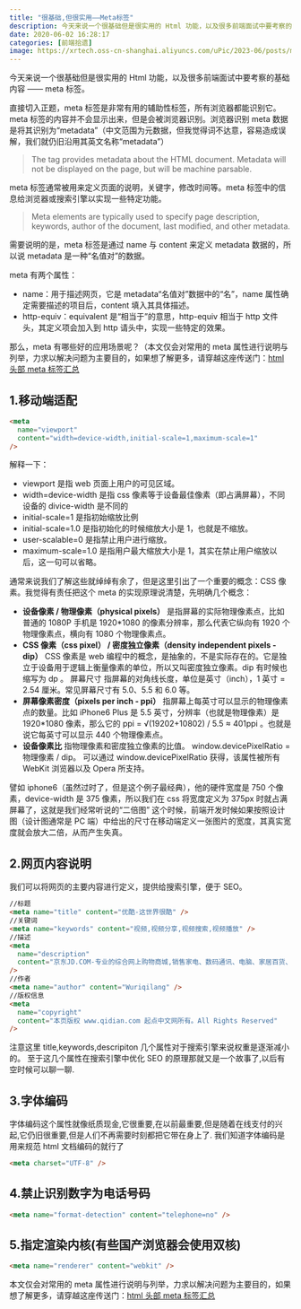 ```yaml
---
title: "很基础,但很实用——Meta标签"
description: 今天来说一个很基础但是很实用的 Html 功能，以及很多前端面试中要考察的基础内容 —— meta 标签。
date: 2020-06-02 16:28:17
categories: [前端拾遗]
image: https://xrtech.oss-cn-shanghai.aliyuncs.com/uPic/2023-06/posts/meta.jpg
---
```


今天来说一个很基础但是很实用的 Html 功能，以及很多前端面试中要考察的基础内容 —— meta 标签。

直接切入正题，meta 标签是非常有用的辅助性标签，所有浏览器都能识别它。meta 标签的内容并不会显示出来，但是会被浏览器识别。浏览器识别 meta 数据是将其识别为“metadata”（中文范围为元数据，但我觉得词不达意，容易造成误解，我们就仍旧沿用其英文名称“metadata”）

> The <meta> tag provides metadata about the HTML document. Metadata will not be displayed on the page, but will be machine parsable.

meta 标签通常被用来定义页面的说明，关键字，修改时间等。meta 标签中的信息给浏览器或搜索引擎以实现一些特定功能。

> Meta elements are typically used to specify page description, keywords, author of the document, last modified, and other metadata.

需要说明的是，meta 标签是通过 name 与 content 来定义 metadata 数据的，所以说 metadata 是一种“名值对”的数据。

meta 有两个属性：

- name：用于描述网页，它是 metadata“名值对”数据中的“名”，name 属性确定需要描述的项目后，content 填入其具体描述。
- http-equiv：equivalent 是“相当于”的意思，http-equiv 相当于 http 文件头，其定义项会加入到 http 请头中，实现一些特定的效果。

那么，meta 有哪些好的应用场景呢？（本文仅会对常用的 meta 属性进行说明与列举，力求以解决问题为主要目的，如果想了解更多，请穿越这座传送门：[html 头部 meta 标签汇总](https://www.jianshu.com/p/8d28e5130ab2)

## 1.移动端适配

```html
<meta
  name="viewport"
  content="width=device-width,initial-scale=1,maximum-scale=1"
/>
```

解释一下：

- viewport 是指 web 页面上用户的可见区域。
- width=device-width 是指 css 像素等于设备最佳像素（即占满屏幕），不同设备的 divice-width 是不同的
- initial-scale=1 是指初始缩放比例
- initial-scale=1.0 是指初始化的时候缩放大小是 1，也就是不缩放。
- user-scalable=0 是指禁止用户进行缩放。
- maximum-scale=1.0 是指用户最大缩放大小是 1，其实在禁止用户缩放以后，这一句可以省略。

通常来说我们了解这些就绰绰有余了，但是这里引出了一个重要的概念：CSS 像素。我觉得有责任把这个 meta 的实现原理说清楚，先明确几个概念：

- **设备像素 / 物理像素（physical pixels）**
  是指屏幕的实际物理像素点，比如普通的 1080P 手机是 1920\*1080 的像素分辨率，那么代表它纵向有 1920 个物理像素点，横向有 1080 个物理像素点。
- **CSS 像素（css pixel） / 密度独立像素（density independent pixels - dip）**
  CSS 像素是 web 编程中的概念，是抽象的，不是实际存在的。它是独立于设备用于逻辑上衡量像素的单位，所以又叫密度独立像素。dip 有时候也缩写为 dp 。
  屏幕尺寸
  指屏幕的对角线长度，单位是英寸（inch），1 英寸 = 2.54 厘米。常见屏幕尺寸有 5.0、5.5 和 6.0 等。
- **屏幕像素密度（pixels per inch - ppi）**
  指屏幕上每英寸可以显示的物理像素点的数量。比如 iPhone6 Plus 是 5.5 英寸，分辨率（也就是物理像素）是 1920\*1080 像素，那么它的 ppi = √(19202+10802) / 5.5 ≈ 401ppi 。也就是说它每英寸可以显示 440 个物理像素点。
- **设备像素比**
  指物理像素和密度独立像素的比值。
  window.devicePixelRatio = 物理像素 / dip。
  可以通过 window.devicePixelRatio 获得，该属性被所有 WebKit 浏览器以及 Opera 所支持。

譬如 iphone6（虽然过时了，但是这个例子最经典），他的硬件宽度是 750 个像素，device-width 是 375 像素，所以我们在 css 将宽度定义为 375px 时就占满屏幕了，这就是我们经常听说的“二倍图”
这个时候，前端开发时候如果按照设计图（设计图通常是 PC 端）中给出的尺寸在移动端定义一张图片的宽度，其真实宽度就会放大二倍，从而产生失真。

## 2.网页内容说明

我们可以将网页的主要内容进行定义，提供给搜索引擎，便于 SEO。

```html
//标题
<meta name="title" content="优酷-这世界很酷" />
//关键词
<meta name="keywords" content="视频,视频分享,视频搜索,视频播放" />
//描述
<meta
  name="description"
  content="京东JD.COM-专业的综合网上购物商城,销售家电、数码通讯、电脑、家居百货、服装服饰、母婴、图书、食品等数万个品牌优质商品.便捷、诚信的服务，<br>为您提供愉悦的网上购物体验!"
/>
//作者
<meta name="author" content="Wuriqilang" />
//版权信息
<meta
  name="copyright"
  content="本页版权 www.qidian.com 起点中文网所有。All Rights Reserved"
/>
```

注意这里 title,keywords,descripiton 几个属性对于搜索引擎来说权重是逐渐减小的。
至于这几个属性在搜索引擎中优化 SEO 的原理那就又是一个故事了,以后有空时候可以聊一聊.

## 3.字体编码

字体编码这个属性就像纸质现金,它很重要,在以前最重要,但是随着在线支付的兴起,它仍旧很重要,但是人们不再需要时刻都把它带在身上了.
我们知道字体编码是用来规范 html 文档编码的就行了

```html
<meta charset="UTF-8" />
```

## 4.禁止识别数字为电话号码

```html
<meta name="format-detection" content="telephone=no" />
```

## 5.指定渲染内核(有些国产浏览器会使用双核)

```html
<meta name="renderer" content="webkit" />
```

本文仅会对常用的 meta 属性进行说明与列举，力求以解决问题为主要目的，如果想了解更多，请穿越这座传送门：[html 头部 meta 标签汇总](https://www.jianshu.com/p/8d28e5130ab2)
